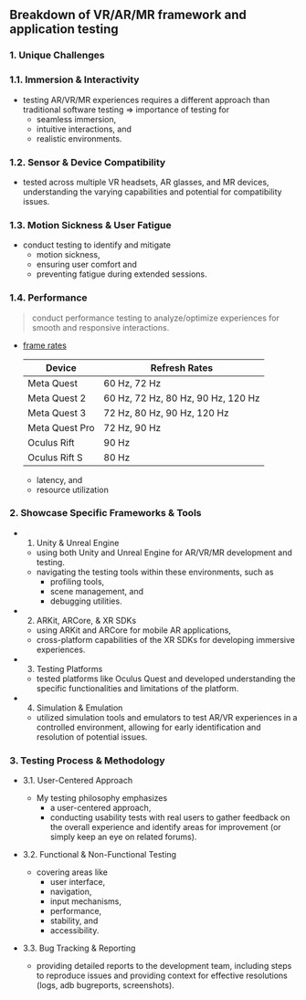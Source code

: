 ## Breakdown of VR/AR/MR framework and application testing

### 1. Unique Challenges

### 1.1. Immersion & Interactivity
* testing AR/VR/MR experiences requires a different approach than traditional software testing => importance of testing for
    * seamless immersion,
    * intuitive interactions, and
    * realistic environments.

### 1.2. Sensor & Device Compatibility 
* tested across multiple VR headsets, AR glasses, and MR devices, understanding the varying capabilities and potential for compatibility issues.

### 1.3. **Motion Sickness & User Fatigue** 
* conduct testing to identify and mitigate
  * motion sickness,
  * ensuring user comfort and
  * preventing fatigue during extended sessions.

### 1.4. **Performance** 
> conduct performance testing to analyze/optimize experiences for smooth and responsive interactions.

* [frame rates](https://developers.meta.com/horizon/documentation/unreal/unreal-advanced-rendering)
   
  | Device | Refresh Rates |
  |--|--|
  | Meta Quest | 60 Hz, 72 Hz |
  | Meta Quest 2 | 60 Hz, 72 Hz, 80 Hz, 90 Hz, 120 Hz |
  | Meta Quest 3 | 72 Hz, 80 Hz, 90 Hz, 120 Hz |
  | Meta Quest Pro | 72 Hz, 90 Hz |
  | Oculus Rift | 90 Hz |
  | Oculus Rift S | 80 Hz |

    * latency, and
    * resource utilization 

### 2. Showcase Specific Frameworks & Tools

* 1. Unity & Unreal Engine 
  * using both Unity and Unreal Engine for AR/VR/MR development and testing. 
  * navigating the testing tools within these environments, such as
    * profiling tools,
    * scene management, and
    * debugging utilities.

* 2. ARKit, ARCore, & XR SDKs 
  * using ARKit and ARCore for mobile AR applications, 
  * cross-platform capabilities of the XR SDKs for developing immersive experiences.

* 3. Testing Platforms 
  * tested platforms like Oculus Quest and developed understanding the specific functionalities and limitations of the platform.

* 4. Simulation & Emulation 
  * utilized simulation tools and emulators to test AR/VR experiences in a controlled environment, allowing for early identification and resolution of potential issues.

### 3. Testing Process & Methodology

* 3.1. User-Centered Approach 
  * My testing philosophy emphasizes
    * a user-centered approach,
    * conducting usability tests with real users to gather feedback on the overall experience and identify areas for improvement (or simply keep an eye on related forums).

* 3.2. Functional & Non-Functional Testing 
  * covering areas like
    * user interface,
    * navigation,
    * input mechanisms,
    * performance,
    * stability, and
    * accessibility.

* 3.3. Bug Tracking & Reporting 
  * providing detailed reports to the development team, including steps to reproduce issues and providing context for effective resolutions (logs, adb bugreports, screenshots).